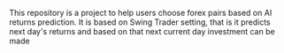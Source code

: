 This repository is a project to help users choose forex pairs based on AI returns prediction. It is based on Swing Trader setting, that is it predicts next day's returns and based on that next current day investment can be made
